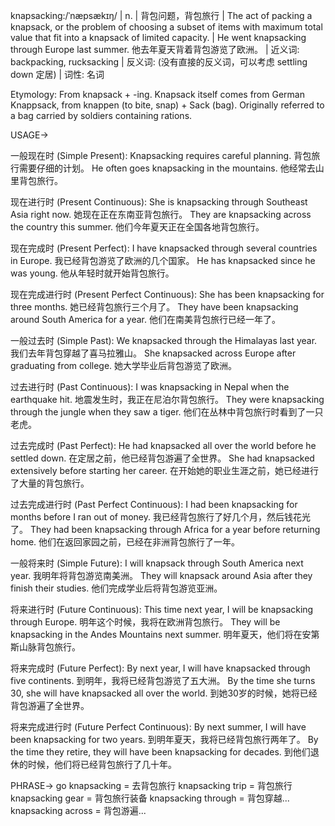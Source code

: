 knapsacking:/ˈnæpsækɪŋ/ | n. | 背包问题，背包旅行 | The act of packing a knapsack, or the problem of choosing a subset of items with maximum total value that fit into a knapsack of limited capacity. | He went knapsacking through Europe last summer. 他去年夏天背着背包游览了欧洲。 | 近义词: backpacking, rucksacking | 反义词: (没有直接的反义词，可以考虑 settling down 定居) | 词性: 名词

Etymology: From knapsack + -ing. Knapsack itself comes from German Knappsack, from knappen (to bite, snap) + Sack (bag). Originally referred to a bag carried by soldiers containing rations.

USAGE->

一般现在时 (Simple Present):
Knapsacking requires careful planning. 背包旅行需要仔细的计划。
He often goes knapsacking in the mountains. 他经常去山里背包旅行。

现在进行时 (Present Continuous):
She is knapsacking through Southeast Asia right now. 她现在正在东南亚背包旅行。
They are knapsacking across the country this summer. 他们今年夏天正在全国各地背包旅行。

现在完成时 (Present Perfect):
I have knapsacked through several countries in Europe. 我已经背包游览了欧洲的几个国家。
He has knapsacked since he was young. 他从年轻时就开始背包旅行。

现在完成进行时 (Present Perfect Continuous):
She has been knapsacking for three months. 她已经背包旅行三个月了。
They have been knapsacking around South America for a year. 他们在南美背包旅行已经一年了。

一般过去时 (Simple Past):
We knapsacked through the Himalayas last year. 我们去年背包穿越了喜马拉雅山。
She knapsacked across Europe after graduating from college. 她大学毕业后背包游览了欧洲。

过去进行时 (Past Continuous):
I was knapsacking in Nepal when the earthquake hit. 地震发生时，我正在尼泊尔背包旅行。
They were knapsacking through the jungle when they saw a tiger. 他们在丛林中背包旅行时看到了一只老虎。

过去完成时 (Past Perfect):
He had knapsacked all over the world before he settled down. 在定居之前，他已经背包游遍了全世界。
She had knapsacked extensively before starting her career. 在开始她的职业生涯之前，她已经进行了大量的背包旅行。

过去完成进行时 (Past Perfect Continuous):
I had been knapsacking for months before I ran out of money. 我已经背包旅行了好几个月，然后钱花光了。
They had been knapsacking through Africa for a year before returning home. 他们在返回家园之前，已经在非洲背包旅行了一年。

一般将来时 (Simple Future):
I will knapsack through South America next year. 我明年将背包游览南美洲。
They will knapsack around Asia after they finish their studies. 他们完成学业后将背包游览亚洲。

将来进行时 (Future Continuous):
This time next year, I will be knapsacking through Europe. 明年这个时候，我将在欧洲背包旅行。
They will be knapsacking in the Andes Mountains next summer. 明年夏天，他们将在安第斯山脉背包旅行。

将来完成时 (Future Perfect):
By next year, I will have knapsacked through five continents. 到明年，我将已经背包游览了五大洲。
By the time she turns 30, she will have knapsacked all over the world. 到她30岁的时候，她将已经背包游遍了全世界。

将来完成进行时 (Future Perfect Continuous):
By next summer, I will have been knapsacking for two years. 到明年夏天，我将已经背包旅行两年了。
By the time they retire, they will have been knapsacking for decades. 到他们退休的时候，他们将已经背包旅行了几十年。


PHRASE->
go knapsacking = 去背包旅行
knapsacking trip = 背包旅行
knapsacking gear = 背包旅行装备
knapsacking through = 背包穿越...
knapsacking across = 背包游遍...
